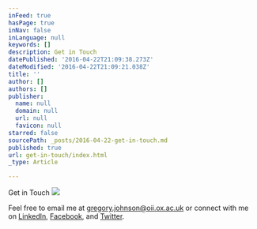 ```yaml
---
inFeed: true
hasPage: true
inNav: false
inLanguage: null
keywords: []
description: Get in Touch
datePublished: '2016-04-22T21:09:38.273Z'
dateModified: '2016-04-22T21:09:21.038Z'
title: ''
author: []
authors: []
publisher:
  name: null
  domain: null
  url: null
  favicon: null
starred: false
sourcePath: _posts/2016-04-22-get-in-touch.md
published: true
url: get-in-touch/index.html
_type: Article

---
```

Get in Touch
![](https://the-grid-user-content.s3-us-west-2.amazonaws.com/ee0d90bb-fc5b-4ecb-8ac1-01f5a5518a02.jpg)

Feel free to email me at gregory.johnson@oii.ox.ac.uk or connect with me on [LinkedIn][0], [Facebook][1], and [Twitter][2].

[0]: https://www.linkedin.com/in/greginternet
[1]: https://www.facebook.com/greg.johnson1
[2]: https://twitter.com/greg_oii